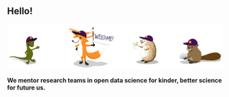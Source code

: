 ## Hello!

<img src="https://github.com/Openscapes/.github/blob/main/profile/horst-openscapes-mentors.jpg" width="650">  


**We mentor research teams in open data science for kinder, better science for future us.**


<!--

<center><img src="https://github.com/Openscapes/.github/blob/main/profile/horst-openscapes-mentors.jpg" width="100"></center>

**Here are some ideas to get you started:**

🙋‍♀️ A short introduction - what is your organization all about?
🌈 Contribution guidelines - how can the community get involved?
👩‍💻 Useful resources - where can the community find your docs? Is there anything else the community should know?
🍿 Fun facts - what does your team eat for breakfast?
🧙 Remember, you can do mighty things with the power of [Markdown](https://guides.github.com/features/mastering-markdown/)
-->
